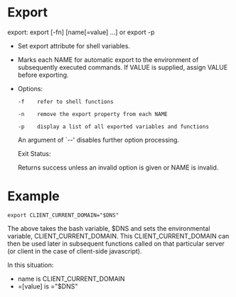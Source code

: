 # Export

export: export [-fn] [name[=value] ...] or export -p

* Set export attribute for shell variables.
    
* Marks each NAME for automatic export to the environment of subsequently executed commands.  If VALUE is supplied, assign VALUE before exporting.
    
* Options:

      -f	refer to shell functions

      -n	remove the export property from each NAME

      -p	display a list of all exported variables and functions
    
    An argument of `--' disables further option processing.
    
    Exit Status:

    Returns success unless an invalid option is given or NAME is invalid.

# Example

```
export CLIENT_CURRENT_DOMAIN="$DNS"
```

The above takes the bash variable, $DNS and sets the environmental variable, CLIENT_CURRENT_DOMAIN.  This CLIENT_CURRENT_DOMAIN can then be used later in subsequent functions called on that particular server (or client in the case of client-side javascript).

In this situation:

* name is CLIENT_CURRENT_DOMAIN
* =[value] is ="$DNS"
